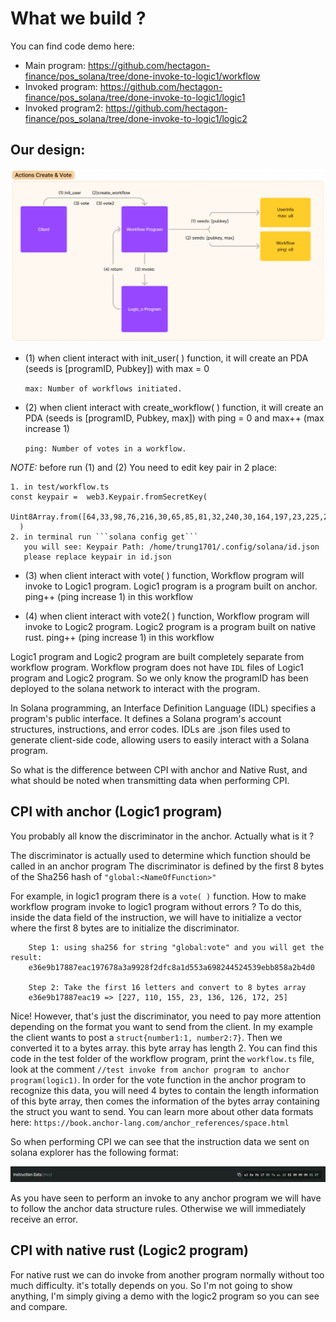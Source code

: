 # What we build ?

You can find code demo here:

- Main program: https://github.com/hectagon-finance/pos_solana/tree/done-invoke-to-logic1/workflow
- Invoked program: https://github.com/hectagon-finance/pos_solana/tree/done-invoke-to-logic1/logic1
- Invoked program2: https://github.com/hectagon-finance/pos_solana/tree/done-invoke-to-logic1/logic2

## Our design:

![Alt text](present.png)

- (1) when client interact with init_user( ) function, it will create an PDA (seeds is [programID, Pubkey]) with max = 0

  `max: Number of workflows initiated.`

- (2) when client interact with create_workflow( ) function, it will create an PDA (seeds is [programID, Pubkey, max]) with ping = 0 and max++ (max increase 1)

  `ping: Number of votes in a workflow.`

_NOTE:_ before run (1) and (2) You need to edit key pair in 2 place:

````
1. in test/workflow.ts
const keypair =  web3.Keypair.fromSecretKey(
    Uint8Array.from([64,33,98,76,216,30,65,85,81,32,240,30,164,197,23,225,253,179,10,197,190,174,155,56,130,224,202,128,189,201,48,37,20,123,160,201,77,149,50,29,89,209,232,173,89,87,250,249,192,221,235,132,195,237,147,165,80,165,155,92,70,100,203,86])
  )
2. in terminal run ```solana config get```
   you will see: Keypair Path: /home/trung1701/.config/solana/id.json
   please replace keypair in id.json
````

- (3) when client interact with vote( ) function, Workflow program will invoke to Logic1 program. Logic1 program is a program built on anchor. ping++ (ping increase 1) in this workflow

- (4) when client interact with vote2( ) function, Workflow program will invoke to Logic2 program. Logic2 program is a program built on native rust. ping++ (ping increase 1) in this workflow

Logic1 program and Logic2 program are built completely separate from workflow program.
Workflow program does not have `IDL` files of Logic1 program and Logic2 program. So we only know the programID has been deployed to the solana network to interact with the program.

In Solana programming, an Interface Definition Language (IDL) specifies a program's public interface. It defines a Solana program's account structures, instructions, and error codes. IDLs are .json files used to generate client-side code, allowing users to easily interact with a Solana program.

So what is the difference between CPI with anchor and Native Rust, and what should be noted when transmitting data when performing CPI.

## CPI with anchor (Logic1 program)

You probably all know the discriminator in the anchor. Actually what is it ?

The discriminator is actually used to determine which function should be called in an anchor program
The discriminator is defined by the first 8 bytes of the Sha256 hash of `"global:<NameOfFunction>"`

For example, in logic1 program there is a `vote( )` function. How to make workflow program invoke to logic1 program without errors ? To do this, inside the data field of the instruction, we will have to initialize a vector where the first 8 bytes are to initialize the discriminator.

```
    Step 1: using sha256 for string "global:vote" and you will get the result:
    e36e9b17887eac197678a3a9928f2dfc8a1d553a698244524539ebb858a2b4d0

    Step 2: Take the first 16 letters and convert to 8 bytes array
    e36e9b17887eac19 => [227, 110, 155, 23, 136, 126, 172, 25]
```

Nice! However, that's just the discriminator, you need to pay more attention depending on the format you want to send from the client. In my example the client wants to post a `struct{number1:1, number2:7}`. Then we converted it to a bytes array. this byte array has length 2. You can find this code in the test folder of the workflow program, print the `workflow.ts` file, look at the comment `//test invoke from anchor program to anchor program(logic1)`. In order for the vote function in the anchor program to recognize this data, you will need 4 bytes to contain the length information of this byte array, then comes the information of the bytes array containing the struct you want to send. You can learn more about other data formats here: `https://book.anchor-lang.com/anchor_references/space.html`

So when performing CPI we can see that the instruction data we sent on solana explorer has the following format:

![Alt text](instruction_data.png)

As you have seen to perform an invoke to any anchor program we will have to follow the anchor data structure rules. Otherwise we will immediately receive an error.

## CPI with native rust (Logic2 program)

For native rust we can do invoke from another program normally without too much difficulty. it's totally depends on you. So I'm not going to show anything, I'm simply giving a demo with the logic2 program so you can see and compare.
